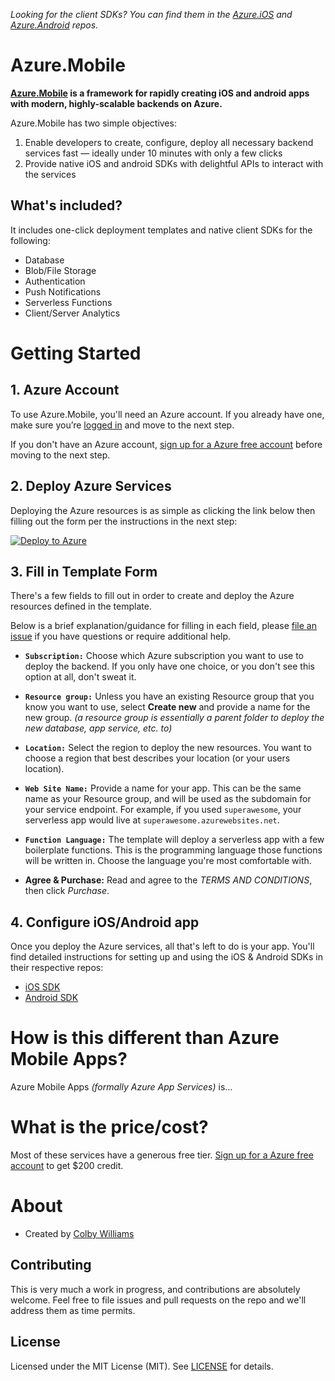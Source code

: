 _Looking for the client SDKs? You can find them in the [Azure.iOS][azure-ios] and [Azure.Android][azure-android] repos._


# Azure.Mobile

**[Azure.Mobile](https://aka.ms/mobile) is a framework for rapidly creating iOS and android apps with modern, highly-scalable backends on Azure.**

Azure.Mobile has two simple objectives:

1. Enable developers to create, configure, deploy all necessary backend services fast — ideally under 10 minutes with only a few clicks
2. Provide native iOS and android SDKs with delightful APIs to interact with the services


## What's included?

It includes one-click deployment templates and native client SDKs for the following:

- Database
- Blob/File Storage
- Authentication
- Push Notifications
- Serverless Functions
- Client/Server Analytics



# Getting Started

## 1. Azure Account

To use Azure.Mobile, you'll need an Azure account.  If you already have one, make sure you’re [logged in](https://portal.azure.com) and move to the next step.

If you don't have an Azure account, [sign up for a Azure free account][azure-free] before moving to the next step.


## 2. Deploy Azure Services

Deploying the Azure resources is as simple as clicking the link below then filling out the form per the instructions in the next step:

[![Deploy to Azure][azure-deploy-button]][azure-deploy]


## 3. Fill in Template Form

There's a few fields to fill out in order to create and deploy the Azure resources defined in the template.

Below is a brief explanation/guidance for filling in each field, please [file an issue](issues/new?labels=docs) if you have questions or require additional help.


- **`Subscription:`** Choose which Azure subscription you want to use to deploy the backend.  If you only have one choice, or you don't see this option at all, don't sweat it.

- **`Resource group:`** Unless you have an existing Resource group that you know you want to use, select __Create new__ and provide a name for the new group.  _(a resource group is essentially a parent folder to deploy the new database, app service, etc. to)_

- **`Location:`** Select the region to deploy the new resources. You want to choose a region that best describes your location (or your users location).

- **`Web Site Name:`** Provide a name for your app.  This can be the same name as your Resource group, and will be used as the subdomain for your service endpoint.  For example, if you used `superawesome`, your serverless app would live at `superawesome.azurewebsites.net`.

- **`Function Language:`** The template will deploy a serverless app with a few boilerplate functions.  This is the programming language those functions will be written in.  Choose the language you're most comfortable with.

- **Agree & Purchase:** Read and agree to the _TERMS AND CONDITIONS_, then click _Purchase_.


## 4. Configure iOS/Android app

Once you deploy the Azure services, all that's left to do is your app.  You'll find detailed instructions for setting up and using the iOS & Android SDKs in their respective repos:

- [iOS SDK][azure-ios]
- [Android SDK][azure-android]



# How is this different than Azure Mobile Apps?

Azure Mobile Apps _(formally Azure App Services)_ is...



# What is the price/cost?

Most of these services have a generous free tier. [Sign up for a Azure free account][azure-free] to get $200 credit.



# About

- Created by [Colby Williams](https://github.com/colbylwilliams)

## Contributing

This is very much a work in progress, and contributions are absolutely welcome.  Feel free to file issues and pull requests on the repo and we'll address them as time permits.

## License

Licensed under the MIT License (MIT). See [LICENSE](LICENSE) for details.



[azure-ios]:https://aka.ms/azureios
[azure-android]:https://aka.ms/azureandroid

[cosmos]:https://azure.microsoft.com/en-us/services/cosmos-db

[azure-deploy]:https://aka.ms/mobile-deploy
[azure-deploy-button]:https://azuredeploy.net/deploybutton.svg

[azure-visualize]:http://armviz.io/#/?load=https%3A%2F%2Fraw.githubusercontent.com%2FAzure%2FAzure.Mobile%2Fmaster%2Fazuredeploy.json
[azure-visualize-button]:http://armviz.io/visualizebutton.png


[azure-free]:https://azure.microsoft.com/en-us/free/